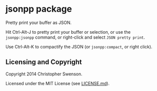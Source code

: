 # jsonpp package

Pretty print your buffer as JSON.

Hit Ctrl-Alt-J to pretty print your buffer or selection, or use the `jsonpp:jsonpp` command,
or right-click and select `JSON pretty print`.

Use Ctrl-Alt-K to compactify the JSON (or `jsonpp:compact`, or right click).

## Licensing and Copyright

Copyright 2014 Christopher Swenson.

Licensed under the MIT License (see [LICENSE.md](LICENSE.md)).
